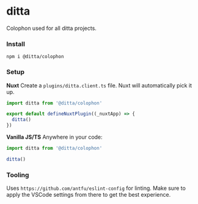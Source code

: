 # ditta

Colophon used for all ditta projects.

### Install

```
npm i @ditta/colophon
```

### Setup

**Nuxt**
Create a `plugins/ditta.client.ts` file. Nuxt will automatically pick it up.

```typescript
import ditta from '@ditta/colophon'

export default defineNuxtPlugin((_nuxtApp) => {
  ditta()
})
```

**Vanilla JS/TS**
Anywhere in your code:

```typescript
import ditta from '@ditta/colophon'

ditta()
```

### Tooling

Uses `https://github.com/antfu/eslint-config` for linting. Make sure to apply the VSCode settings from there to get the best experience.
